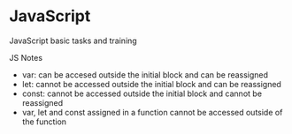 # JavaScript
JavaScript basic tasks and training

JS Notes

- var: can be accesed outside the initial block and can be reassigned
- let: cannot be accessed outside the initial block and can be reassigned
- const: cannot be accessed outside the initial block and cannot be reassigned
- var, let and const assigned in a function cannot be accessed outside of the function